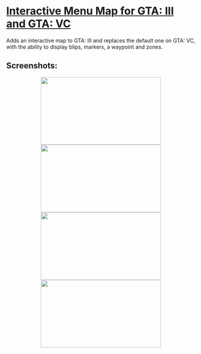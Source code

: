 # [Interactive Menu Map for GTA: III and GTA: VC](https://gtaforums.com/topic/982089-interactive-pause-menu-map-for-gta-iii-and-gta-vc/)
Adds an interactive map to GTA: III and replaces the default one on GTA: VC, with the ability to display blips, markers, a waypoint and zones.

## Screenshots:
<p align="center">
<img src="https://i.imgur.com/EBuMgXN.png" width="320" height="180">
<img src="https://i.imgur.com/9rOStfs.png" width="320" height="180"> <br/>
<img src="https://i.imgur.com/R8Xir1O.png" width="320" height="180"> 
<img src="https://i.imgur.com/13nKTRQ.png" width="320" height="180">
</p>
